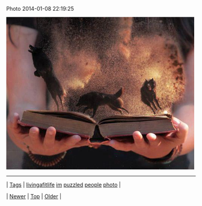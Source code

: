 <!--
title: Photo 2014-01-08 22
date: 2020-06-28T15:27:00.239Z
tags: livingafitlife, im, puzzled, people, photo
-->


Photo 2014-01-08 22:19:25

![](72699439615-0.jpg)

<!--BOTTOM-POST-NAVIGATION-->
---

| [Tags](tags.md) | [livingafitlife](tag-livingafitlife.md) [im](tag-im.md) [puzzled](tag-puzzled.md) [people](tag-people.md) [photo](tag-photo.md) |

| [Newer](72699134357.md) | [Top](index.md) | [Older](72699563698.md) |